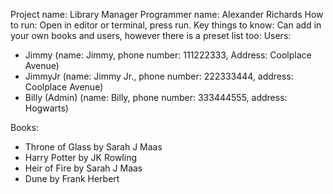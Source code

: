 Project name: Library Manager
Programmer name: Alexander Richards
How to run: Open in editor or terminal, press run. Key things to know:
Can add in your own books and users, however there is a preset list too:
Users:
 - Jimmy (name: Jimmy, phone number: 111222333, Address: Coolplace Avenue)
 - JimmyJr (name: Jimmy Jr., phone number: 222333444, address: Coolplace Avenue)
 - Billy (Admin) (name: Billy, phone number: 333444555, address: Hogwarts)

Books:
 - Throne of Glass by Sarah J Maas
 - Harry Potter by JK Rowling
 - Heir of Fire by Sarah J Maas
 - Dune by Frank Herbert
